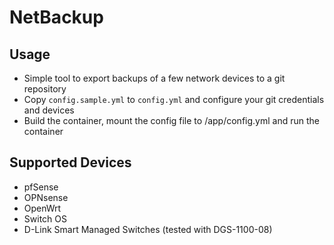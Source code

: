 # NetBackup

## Usage
- Simple tool to export backups of a few network devices to a git repository
- Copy `config.sample.yml` to `config.yml` and configure your git credentials and devices
- Build the container, mount the config file to /app/config.yml and run the container

## Supported Devices
- pfSense
- OPNsense
- OpenWrt
- Switch OS
- D-Link Smart Managed Switches (tested with DGS-1100-08)
